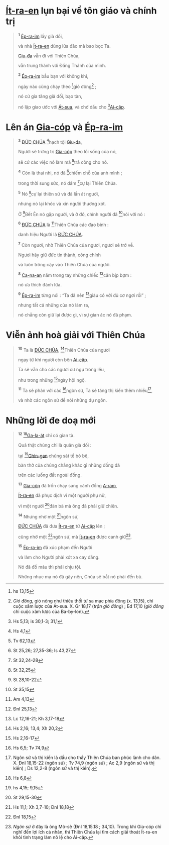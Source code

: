 # [Ít-ra-en]() lụn bại về tôn giáo và chính trị

> <sup><b>1</b></sup> [Ép-ra-im]() lấy giả dối,
>
> và nhà [Ít-ra-en]() dùng lừa đảo mà bao bọc Ta.
>
> [Giu-đa]() vẫn đi với Thiên Chúa,
>
> vẫn trung thành với Đấng Thánh của mình.
>
> <sup><b>2</b></sup> [Ép-ra-im]() bầu bạn với không khí,
>
> ngày nào cũng chạy theo [^1@-57f46219-168b-4822-80ad-34af79e74b2a]gió đông[^1-57f46219-168b-4822-80ad-34af79e74b2a] ;
>
> nó cứ gia tăng giả dối, bạo tàn,
>
> nó lập giao ước với [Át-sua](), và chở dầu cho [^2@-57f46219-168b-4822-80ad-34af79e74b2a][Ai-cập]().

# Lên án [Gia-cóp]() và [Ép-ra-im]()

> <sup><b>3</b></sup> [ĐỨC CHÚA]() [^3@-57f46219-168b-4822-80ad-34af79e74b2a]hạch tội [Giu-đa](),
>
> Người sẽ trừng trị [Gia-cóp]() theo lối sống của nó,
>
> sẽ cứ các việc nó làm mà [^4@-57f46219-168b-4822-80ad-34af79e74b2a]trả công cho nó.
>
> <sup><b>4</b></sup> Còn là thai nhi, nó đã [^5@-57f46219-168b-4822-80ad-34af79e74b2a]chiếm chỗ của anh mình ;
>
> trong thời sung sức, nó dám [^6@-57f46219-168b-4822-80ad-34af79e74b2a]cự lại Thiên Chúa.
>
> <sup><b>5</b></sup> Nó [^7@-57f46219-168b-4822-80ad-34af79e74b2a]cự lại thiên sứ và đã lấn át người,
>
> nhưng nó lại khóc và xin người thương xót.
>
> Ở [^8@-57f46219-168b-4822-80ad-34af79e74b2a]Bết Ên nó gặp người, và ở đó, chính người đã [^9@-57f46219-168b-4822-80ad-34af79e74b2a]nói với nó :
>
> <sup><b>6</b></sup> [ĐỨC CHÚA]() là [^10@-57f46219-168b-4822-80ad-34af79e74b2a]Thiên Chúa các đạo binh :
>
> danh hiệu Người là [ĐỨC CHÚA]().
>
> <sup><b>7</b></sup> Còn ngươi, nhờ Thiên Chúa của ngươi, ngươi sẽ trở về.
>
> Ngươi hãy giữ đức tín thành, công chính
>
> và luôn trông cậy vào Thiên Chúa của ngươi.
>
> <sup><b>8</b></sup> [Ca-na-an]() nắm trong tay những chiếc [^11@-57f46219-168b-4822-80ad-34af79e74b2a]cân bịp bợm :
>
> nó ưa thích đánh lừa.
>
> <sup><b>9</b></sup> [Ép-ra-im]() từng nói : “Ta đã nên [^12@-57f46219-168b-4822-80ad-34af79e74b2a]giàu có với đủ cơ ngơi rồi” ;
>
> nhưng tất cả những của nó làm ra,
>
> nó chẳng còn giữ lại được gì, vì sự gian ác nó đã phạm.

# Viễn ảnh hoà giải với Thiên Chúa

> <sup><b>10</b></sup> Ta là [ĐỨC CHÚA](), [^13@-57f46219-168b-4822-80ad-34af79e74b2a]Thiên Chúa của ngươi
>
> ngay từ khi ngươi còn bên [Ai-cập]().
>
> Ta sẽ vẫn cho các ngươi cư ngụ trong lều,
>
> như trong những [^14@-57f46219-168b-4822-80ad-34af79e74b2a]ngày hội ngộ.
>
> <sup><b>11</b></sup> Ta sẽ phán với các [^15@-57f46219-168b-4822-80ad-34af79e74b2a]ngôn sứ, Ta sẽ tăng thị kiến thêm nhiều[^2-57f46219-168b-4822-80ad-34af79e74b2a],
>
> và nhờ các ngôn sứ để nói những dụ ngôn.

# Những lời đe doạ mới

> <sup><b>12</b></sup> [^16@-57f46219-168b-4822-80ad-34af79e74b2a][Ga-la-át]() chỉ có gian tà.
>
> Quả thật chúng chỉ là quân giả dối :
>
> tại [^17@-57f46219-168b-4822-80ad-34af79e74b2a][Ghin-gan]() chúng sát tế bò bê,
>
> bàn thờ của chúng chẳng khác gì những đống đá
>
> trên các luống đất ngoài đồng.
>
> <sup><b>13</b></sup> [Gia-cóp]() đã trốn chạy sang cánh đồng [A-ram](),
>
> [Ít-ra-en]() đã phục dịch vì một người phụ nữ,
>
> vì một người [^18@-57f46219-168b-4822-80ad-34af79e74b2a]đàn bà mà ông đã phải giữ chiên.
>
> <sup><b>14</b></sup> Nhưng nhờ một [^19@-57f46219-168b-4822-80ad-34af79e74b2a]ngôn sứ,
>
> [ĐỨC CHÚA]() đã đưa [Ít-ra-en]() từ [Ai-cập]() lên ;
>
> cũng nhờ một [^20@-57f46219-168b-4822-80ad-34af79e74b2a]ngôn sứ, mà [Ít-ra-en]() được canh giữ[^3-57f46219-168b-4822-80ad-34af79e74b2a].
>
> <sup><b>15</b></sup> [Ép-ra-im]() đã xúc phạm đến Người
>
> và làm cho Người phải xót xa cay đắng.
>
> Nó đã đổ máu thì phải chịu tội.
>
> Những nhục mạ nó đã gây nên, Chúa sẽ bắt nó phải đền bù.

[^1-57f46219-168b-4822-80ad-34af79e74b2a]: *Gió đông*, gió nóng như thiêu thổi từ sa mạc phía đông (x. 13,15), chỉ cuộc xâm lược của Át-sua. X. Gr 18,17 (*trận gió đông*) ; Ed 17,10 (*gió đông* chỉ cuộc xâm lược của Ba-by-lon).
[^2-57f46219-168b-4822-80ad-34af79e74b2a]: Ngôn sứ và thị kiến là dấu cho thấy Thiên Chúa ban phúc lành cho dân. X. Đnl 18,15-22 (ngôn sứ) ; Tv 74,9 (ngôn sứ) ; Ac 2,9 (ngôn sứ và thị kiến) ; Ds 12,2-8 (ngôn sứ và thị kiến).
[^3-57f46219-168b-4822-80ad-34af79e74b2a]: *Ngôn sứ* ở đây là ông Mô-sê (Đnl 18,15.18 ; 34,10). Trong khi Gia-cóp chỉ nghĩ đến lợi ích cá nhân, thì Thiên Chúa lại tìm cách giải thoát Ít-ra-en khỏi tình trạng làm nô lệ cho Ai-cập.
[^1@-57f46219-168b-4822-80ad-34af79e74b2a]: hs 13,15
[^2@-57f46219-168b-4822-80ad-34af79e74b2a]: Hs 5,13; is 30,1-3; 31,1
[^3@-57f46219-168b-4822-80ad-34af79e74b2a]: Hs 4,1
[^4@-57f46219-168b-4822-80ad-34af79e74b2a]: Tv 62,13
[^5@-57f46219-168b-4822-80ad-34af79e74b2a]: St 25,26; 27,35-36; Is 43,27
[^6@-57f46219-168b-4822-80ad-34af79e74b2a]: St 32,24-28
[^7@-57f46219-168b-4822-80ad-34af79e74b2a]: St 32,25
[^8@-57f46219-168b-4822-80ad-34af79e74b2a]: St 28,10-22
[^9@-57f46219-168b-4822-80ad-34af79e74b2a]: St 35,15
[^10@-57f46219-168b-4822-80ad-34af79e74b2a]: Am 4,13
[^11@-57f46219-168b-4822-80ad-34af79e74b2a]: Đnl 25,13
[^12@-57f46219-168b-4822-80ad-34af79e74b2a]: Lc 12,16-21; Kh 3,17-18
[^13@-57f46219-168b-4822-80ad-34af79e74b2a]: Hs 2,16; 13,4; Xh 20,2
[^14@-57f46219-168b-4822-80ad-34af79e74b2a]: Hs 2,16-17
[^15@-57f46219-168b-4822-80ad-34af79e74b2a]: Hs 6,5; Tv 74,9
[^16@-57f46219-168b-4822-80ad-34af79e74b2a]: Hs 6,8
[^17@-57f46219-168b-4822-80ad-34af79e74b2a]: hs 4,15; 9,15
[^18@-57f46219-168b-4822-80ad-34af79e74b2a]: St 29,15-30
[^19@-57f46219-168b-4822-80ad-34af79e74b2a]: Hs 11,1; Xh 3,7-10; Đnl 18,18
[^20@-57f46219-168b-4822-80ad-34af79e74b2a]: Đnl 18,15